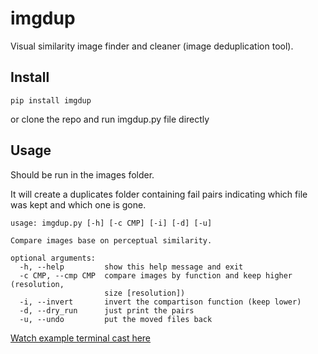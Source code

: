 imgdup
======

Visual similarity image finder and cleaner (image deduplication tool).

Install
-------

```
pip install imgdup
```

or clone the repo and run imgdup.py file directly

Usage
-----

Should be run in the images folder.

It will create a duplicates folder containing fail pairs indicating which file was kept and which one is gone.

```shell
usage: imgdup.py [-h] [-c CMP] [-i] [-d] [-u]

Compare images base on perceptual similarity.

optional arguments:
  -h, --help         show this help message and exit
  -c CMP, --cmp CMP  compare images by function and keep higher (resolution,
                     size [resolution])
  -i, --invert       invert the compartison function (keep lower)
  -d, --dry_run      just print the pairs
  -u, --undo         put the moved files back
```

[Watch example terminal cast here](http://asciinema.org/a/19620)

